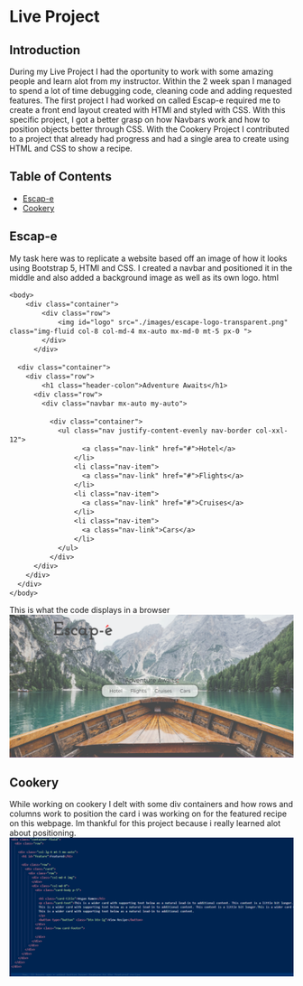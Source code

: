 # Live Project
## Introduction
During my Live Project I had the oportunity to work with some amazing people and learn alot from my instructor. Within the 2 week span I managed to spend a lot of time debugging code, cleaning code and adding requested features. The first project I had worked on called Escap-e required me to create a front end layout created with HTMl and styled with CSS. With this specific project, I got a better grasp on how Navbars work and how to position objects better through CSS. With the Cookery Project I contributed to a project that already had progress and had a single area to create using HTML and CSS to show a recipe.
## Table of Contents
- [Escap-e](#escap-e)
- [Cookery](#cookery)
## Escap-e
My task here was to replicate a website based off an image of how it looks using Bootstrap 5, HTMl and CSS. I created a navbar and positioned it in the middle and also added a background image as well as its own logo.
html

    <body>
        <div class="container">
            <div class="row">
                <img id="logo" src="./images/escape-logo-transparent.png" class="img-fluid col-8 col-md-4 mx-auto mx-md-0 mt-5 px-0 ">
            </div>
          </div>

      <div class="container">
        <div class="row">
            <h1 class="header-colon">Adventure Awaits</h1> 
          <div class="row">
            <div class="navbar mx-auto my-auto"> 

              <div class="container">
                <ul class="nav justify-content-evenly nav-border col-xxl-12"> 
                      <a class="nav-link" href="#">Hotel</a>
                    </li>
                    <li class="nav-item">
                      <a class="nav-link" href="#">Flights</a>
                    </li>
                    <li class="nav-item">
                      <a class="nav-link" href="#">Cruises</a>
                    </li>
                    <li class="nav-item">
                      <a class="nav-link">Cars</a>
                    </li>
                </ul>
              </div>
          </div>
        </div>
      </div>
    </body>
This is what the code displays in a browser
 ![escap-e](https://github.com/xandrew24/CodeSummaryLP/blob/main/Escap-e%20pic.png)
## Cookery
While working on cookery I delt with some div containers and how rows and columns work to position the card i was working on for the featured recipe on this webpage. Im thankful for this project because i really learned alot about positioning.
![cookery](https://github.com/xandrew24/CodeSummaryLP/blob/main/Cookery%20snippet.png)
